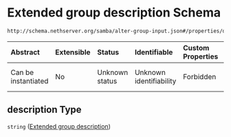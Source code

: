 # Extended group description Schema

```txt
http://schema.nethserver.org/samba/alter-group-input.json#/properties/description
```



| Abstract            | Extensible | Status         | Identifiable            | Custom Properties | Additional Properties | Access Restrictions | Defined In                                                                      |
| :------------------ | :--------- | :------------- | :---------------------- | :---------------- | :-------------------- | :------------------ | :------------------------------------------------------------------------------ |
| Can be instantiated | No         | Unknown status | Unknown identifiability | Forbidden         | Allowed               | none                | [alter-group-input.json\*](samba/alter-group-input.json "open original schema") |

## description Type

`string` ([Extended group description](alter-group-input-properties-extended-group-description.md))
